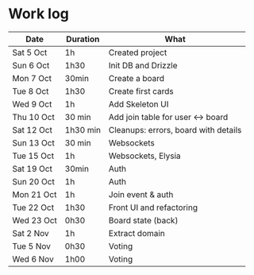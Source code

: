 # Work log

| Date       | Duration | What                                 |
| ---------- | -------- | ------------------------------------ |
| Sat 5 Oct  | 1h       | Created project                      |
| Sun 6 Oct  | 1h30     | Init DB and Drizzle                  |
| Mon 7 Oct  | 30min    | Create a board                       |
| Tue 8 Oct  | 1h30     | Create first cards                   |
| Wed 9 Oct  | 1h       | Add Skeleton UI                      |
| Thu 10 Oct | 30 min   | Add join table for user <-> board    |
| Sat 12 Oct | 1h30 min | Cleanups: errors, board with details |
| Sun 13 Oct | 30 min   | Websockets                           |
| Tue 15 Oct | 1h       | Websockets, Elysia                   |
| Sat 19 Oct | 30min    | Auth                                 |
| Sun 20 Oct | 1h       | Auth                                 |
| Mon 21 Oct | 1h       | Join event & auth                    |
| Tue 22 Oct | 1h30     | Front UI and refactoring             |
| Wed 23 Oct | 0h30     | Board state (back)                   |
| Sat 2 Nov  | 1h       | Extract domain                       |
| Tue 5 Nov  | 0h30     | Voting                               |
| Wed 6 Nov  | 1h00     | Voting                               |
